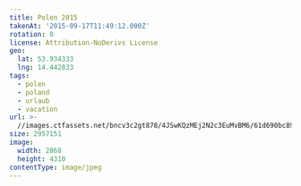 ```yaml
---
title: Polen 2015
takenAt: '2015-09-17T11:49:12.000Z'
rotation: 0
license: Attribution-NoDerivs License
geo:
  lat: 53.934333
  lng: 14.442833
tags:
  - polen
  - poland
  - urlaub
  - vacation
url: >-
  //images.ctfassets.net/bncv3c2gt878/4JSwKQzMEj2N2c3EuMvBM6/61d690bc89cf670bf1e57056f4476ca0/polen-2015_25657197210_o
size: 2957151
image:
  width: 2868
  height: 4310
contentType: image/jpeg
---
```


